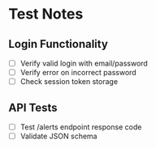 # Test Notes

## Login Functionality

- [ ] Verify valid login with email/password
- [ ] Verify error on incorrect password
- [ ] Check session token storage

## API Tests

- [ ] Test /alerts endpoint response code
- [ ] Validate JSON schema
